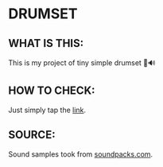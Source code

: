 # DRUMSET

## WHAT IS THIS:

This is my project of tiny simple drumset 🎹🔊

## HOW TO CHECK:

Just simply tap the [link](https://spacehiker.github.io/drumset/).

## SOURCE:

Sound samples took from [soundpacks.com](https://soundpacks.com/free-sound-packs/roland-mc-505-808-kit/).




